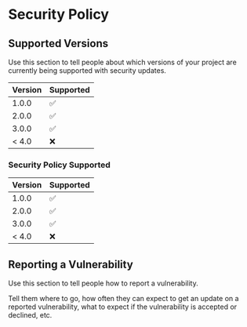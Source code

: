 # Security Policy

## Supported Versions

Use this section to tell people about which versions of your project are
currently being supported with security updates.

| Version | Supported          |
| ------- | ------------------ |
| 1.0.0   | :white_check_mark: |
| 2.0.0   | :white_check_mark: |
| 3.0.0   | :white_check_mark: |
| < 4.0   | :x:                |

### Security Policy Supported
| Version | Supported          |
| ------- | ------------------ |
| 1.0.0   | :white_check_mark: |
| 2.0.0   | :white_check_mark: |
| 3.0.0   | :white_check_mark: |
| < 4.0   | :x:                |


## Reporting a Vulnerability

Use this section to tell people how to report a vulnerability.

Tell them where to go, how often they can expect to get an update on a
reported vulnerability, what to expect if the vulnerability is accepted or
declined, etc.

